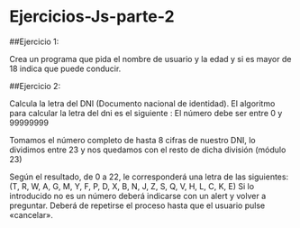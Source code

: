 # Ejercicios-Js-parte-2

##Ejercicio 1:

Crea un programa que pida el nombre de usuario y la edad y si es mayor de 18 indica que puede conducir.

##Ejercicio 2: 

Calcula la letra del DNI (Documento nacional de identidad).
El algoritmo para calcular la letra del dni es el siguiente :
El número debe ser entre 0 y 99999999

Tomamos el número completo de hasta 8 cifras de nuestro DNI, lo dividimos entre 23 y nos quedamos con el resto de dicha división (módulo 23)

Según el resultado, de 0 a 22, le corresponderá una letra de las siguientes:  (T, R, W, A, G, M, Y, F, P, D, X, B, N, J, Z, S, Q, V, H, L, C, K, E)
Si lo introducido no es un número deberá indicarse con un alert y volver a preguntar.
Deberá de repetirse el proceso hasta que el usuario pulse «cancelar».
